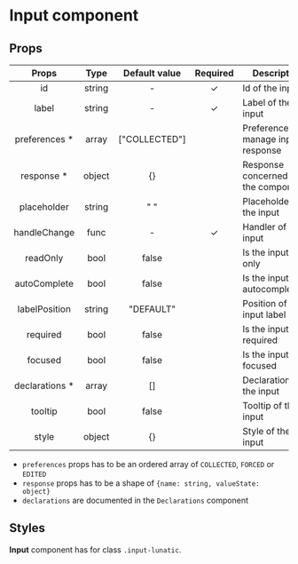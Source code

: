 # Input component

## Props

|      Props      |  Type  | Default value | Required | Description                          |
| :-------------: | :----: | :-----------: | :------: | ------------------------------------ |
|       id        | string |       -       |    ✓     | Id of the input                      |
|      label      | string |       -       |    ✓     | Label of the input                   |
| preferences \*  | array  | ["COLLECTED"] |          | Preferences to manage input response |
|   response \*   | object |      {}       |          | Response concerned by the component  |
|   placeholder   | string |      " "      |          | Placeholder of the input             |
|  handleChange   |  func  |       -       |    ✓     | Handler of the input                 |
|    readOnly     |  bool  |     false     |          | Is the input read only               |
|  autoComplete   |  bool  |     false     |          | Is the input autocompletable         |
|  labelPosition  | string |   "DEFAULT"   |          | Position of the input label          |
|    required     |  bool  |     false     |          | Is the input required                |
|     focused     |  bool  |     false     |          | Is the input focused                 |
| declarations \* | array  |      []      |          | Declarations of the input            |
|     tooltip     |  bool  |     false     |          | Tooltip of the input                 |
|      style      | object |      {}       |          | Style of the input                   |

- `preferences` props has to be an ordered array of `COLLECTED`, `FORCED` or `EDITED`
- `response` props has to be a shape of `{name: string, valueState: object}`
- `declarations` are documented in the `Declarations` component

## Styles

**Input** component has for class `.input-lunatic`.
